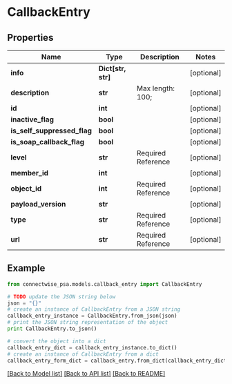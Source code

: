 # CallbackEntry


## Properties
Name | Type | Description | Notes
------------ | ------------- | ------------- | -------------
**info** | **Dict[str, str]** |  | [optional] 
**description** | **str** |  Max length: 100; | [optional] 
**id** | **int** |  | [optional] 
**inactive_flag** | **bool** |  | [optional] 
**is_self_suppressed_flag** | **bool** |  | [optional] 
**is_soap_callback_flag** | **bool** |  | [optional] 
**level** | **str** |  Required Reference | [optional] 
**member_id** | **int** |  | [optional] 
**object_id** | **int** |  Required Reference | [optional] 
**payload_version** | **str** |  | [optional] 
**type** | **str** |  Required Reference | [optional] 
**url** | **str** |  Required Reference | [optional] 

## Example

```python
from connectwise_psa.models.callback_entry import CallbackEntry

# TODO update the JSON string below
json = "{}"
# create an instance of CallbackEntry from a JSON string
callback_entry_instance = CallbackEntry.from_json(json)
# print the JSON string representation of the object
print CallbackEntry.to_json()

# convert the object into a dict
callback_entry_dict = callback_entry_instance.to_dict()
# create an instance of CallbackEntry from a dict
callback_entry_form_dict = callback_entry.from_dict(callback_entry_dict)
```
[[Back to Model list]](../README.md#documentation-for-models) [[Back to API list]](../README.md#documentation-for-api-endpoints) [[Back to README]](../README.md)


